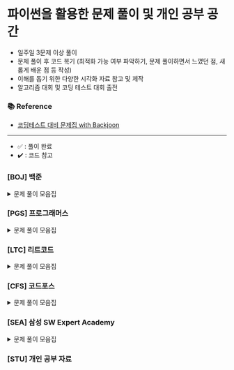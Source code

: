 # 파이썬을 활용한 문제 풀이 및 개인 공부 공간

- 일주일 3문제 이상 풀이
- 문제 풀이 후 코드 복기 (최적화 가능 여부 파악하기, 문제 풀이하면서 느꼈던 점, 새롭게 배운 점 등 작성)
- 이해를 돕기 위한 다양한 시각화 자료 참고 및 제작
- 알고리즘 대회 및 코딩 테스트 대회 출전

### 📚 Reference
- [코딩테스트 대비 문제집 with Backjoon](https://github.com/tony9402/baekjoon)

---
- ✅ : 풀이 완료
- ✔️ : 코드 참고

### [BOJ] 백준

<details>
	<summary>문제 풀이 모음집</summary>
  </br>
  
  |코드 번호|이름|난이도|풀이 코드|풀이 시간|풀이 유형|상태|
  |:-----:|:-----|:-----:|:-----|:-----|:-----|:-----:|
  |**_14405_**|[피카츄](https://www.acmicpc.net/problem/14405)|실버 5|14405_피카츄.py|77min|`for_if`, `while`, `if`|✅|
  |**_13301_**|[타일장식물](https://www.acmicpc.net/problem/13301)|실버 5|13301_타일장식물.py|74min|`for`|✅|
  |**_16208_**|[귀찮음](https://www.acmicpc.net/problem/16208)|실버 5|16208_귀찮음.py|over 2hrs|``|❌|
  |**_16435_**|[스네이크버드](https://www.acmicpc.net/problem/16435)|실버 5|16435_스네이크버드.py|17min|`if_for_if`|✅|
  |**_16435_**|[StackingCups](https://www.acmicpc.net/problem/14769)|실버 5|14769_StackingCups.py|97min|``|❌|
  |**_16435_**|[줄세우기](https://www.acmicpc.net/problem/11536)|실버 5|11536_줄세우기.py|19min|`if_for`, `if_if`|✅|

</details>

### [PGS] 프로그래머스

<details>
	<summary>문제 풀이 모음집</summary>
  </br>
  
  |코드 번호|이름|난이도|풀이 코드|풀이 시간|풀이 유형|
  |:-----:|:-----|:-----:|:-----|:-----|:-----|

</details>

### [LTC] 리트코드

<details>
	<summary>문제 풀이 모음집</summary>
  </br>
  
  |코드 번호|이름|난이도|풀이 코드|풀이 시간|풀이 유형|
  |:-----:|:-----|:-----:|:-----|:-----|:-----|

</details>

### [CFS] 코드포스

<details>
	<summary>문제 풀이 모음집</summary>
  </br>
  
  |코드 번호|이름|난이도|풀이 코드|풀이 시간|풀이 유형|
  |:-----:|:-----|:-----:|:-----|:-----|:-----|

</details>

### [SEA] 삼성 SW Expert Academy

<details>
	<summary>문제 풀이 모음집</summary>
  </br>
  
  |코드 번호|이름|난이도|풀이 코드|풀이 시간|풀이 유형|
  |:-----:|:-----|:-----:|:-----|:-----|:-----|

</details>

### [STU] 개인 공부 자료


